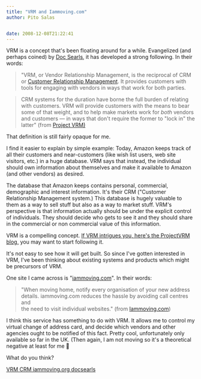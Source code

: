 ```yaml
---
title: "VRM and Iammoving.com"
author: Pito Salas


date: 2008-12-08T21:22:41
---
```




VRM is a concept that's been floating around for a while. Evangelized (and
perhaps coined) by [Doc Searls](<http://blogs.law.harvard.edu/doc/>), it has
developed a strong following. In their words:

> "VRM, or Vendor Relationship Management, is the reciprocal of CRM or
> [Customer Relationship
> Management](<http://en.wikipedia.org/wiki/Customer_Relationship_Management>
> "http://en.wikipedia.org/wiki/Customer_Relationship_Management"). It
> provides customers with tools for engaging with vendors in ways that work
> for both parties.

> CRM systems for the duration have borne the full burden of relating with
> customers. VRM will provide customers with the means to bear some of that
> weight, and to help make markets work for _both_ vendors and customers — in
> ways that don't require the former to "lock in" the latter" (from [Project
> VRM)](<http://cyber.law.harvard.edu/projectvrm/Main_Page>)

That definition is still fairly opaque for me.

I find it easier to explain by simple example: Today, Amazon keeps track of
all their customers and near-customers (like wish list users, web site
visitors, etc.) in a huge database. VRM says that instead, the individual
should own information about themselves and make it available to Amazon (and
other vendors) as desired.

The database that Amazon keeps contains personal, commercial, demographic and
interest information. It's their CRM ("Customer Relationship Management
system.) This database is hugely valuable to them as a way to sell stuff but
also as a way to market stuff. VRM's perspective is that information actually
should be under the explicit control of individuals. They should decide who
gets to see it and they should share in the commercial or non commercial value
of this information.

VRM is a compelling concept. [If VRM intrigues you, here's the ProjectVRM
blog,](<http://blogs.law.harvard.edu/vrm/>) you may want to start following
it.

It's not easy to see how it will get built. So since I've gotten interested in
VRM, I've been thinking about existing systems and products which might be
precursors of VRM.

One site I came across is "[iammoving.com](<http://www.iammoving.com/>)". In
their words:

> "When moving home, notify every organisation of your new address  
> details. iammoving.com reduces the hassle by avoiding call centres and  
> the need to visit individual websites." (from
> [Iammoving.com](<http://www.iammoving.com/>))

I think this service has something to do with VRM. It allows me to control my
virtual change of address card, and decide which vendors and other agencies
ought to be notified of this fact. Pretty cool, unfortunately only available
so far in the UK. (Then again, I am not moving so it's a theoretical negative
at least for me 🙂

What do you think?

[VRM CRM iammoving.org
docsearls](<http://technorati.com/tag/VRM%20CRM%20iammoving.org%20docsearls>)


